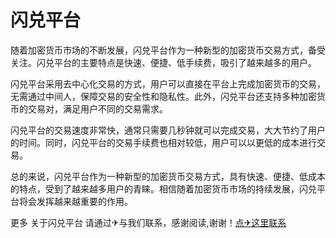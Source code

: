# 闪兑平台

随着加密货币市场的不断发展，闪兑平台作为一种新型的加密货币交易方式，备受关注。闪兑平台的主要特点是快速、便捷、低手续费，吸引了越来越多的用户。

闪兑平台采用去中心化交易的方式，用户可以直接在平台上完成加密货币的交易，无需通过中间人，保障交易的安全性和隐私性。此外，闪兑平台还支持多种加密货币的交易对，满足用户不同的交易需求。

闪兑平台的交易速度非常快，通常只需要几秒钟就可以完成交易，大大节约了用户的时间。同时，闪兑平台的交易手续费也相对较低，用户可以以更低的成本进行交易。

总的来说，闪兑平台作为一种新型的加密货币交易方式，具有快速、便捷、低成本的特点，受到了越来越多用户的青睐。相信随着加密货币市场的持续发展，闪兑平台将会发挥越来越重要的作用。

更多 关于闪兑平台 请通过✈与我们联系，感谢阅读,谢谢！[点✈这里联系](https://t.me/trxduihuandaqun)